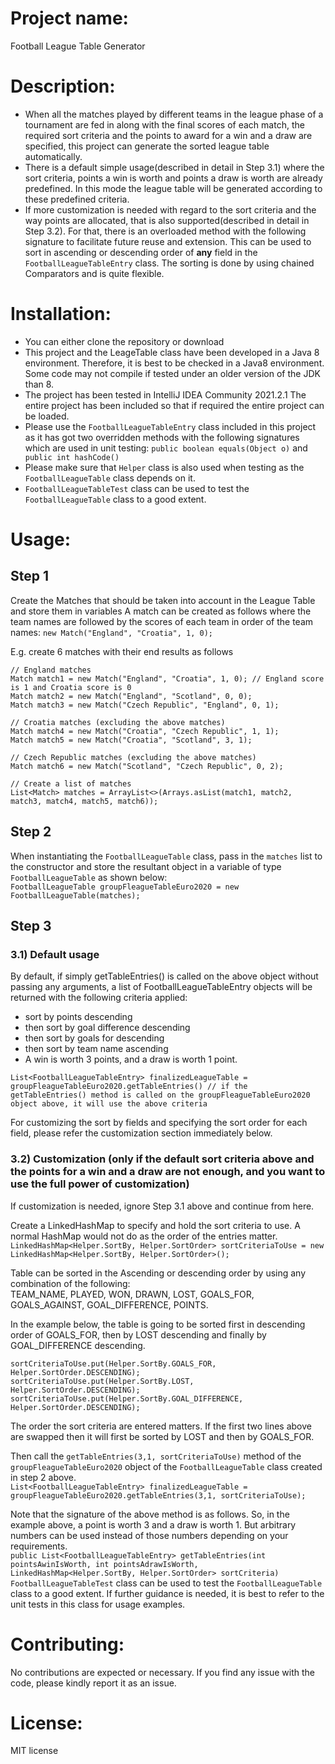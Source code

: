 # Project name:
Football League Table Generator

# Description:
* When all the matches played by different teams in the league phase of a tournament are fed in along with the final scores of each match, the required sort criteria and the points to award for a win and a draw are specified, this project can generate the sorted league table automatically. 
* There is a default simple usage(described in detail in Step 3.1) where the sort criteria, points a win is worth and points a draw is worth are already predefined. In this mode the league table will be generated according to these predefined criteria.
* If more customization is needed with regard to the sort criteria and the way points are allocated, that is also supported(described in detail in Step 3.2). For that, there is an overloaded method with the following signature to facilitate future reuse and extension. This can be used to sort in ascending or descending order of **any** field in the `FootballLeagueTableEntry` class. The sorting is done by using chained Comparators and is quite flexible.

# Installation:
* You can either clone the repository or download 
* This project and the LeageTable class have been developed in a Java 8 environment. Therefore, it is best to be checked in a Java8 environment. Some code may not compile if tested under an older version of the JDK than 8.
* The project has been tested in IntelliJ IDEA Community 2021.2.1 The entire project has been included so that if required the entire project can be loaded.
* Please use the `FootballLeagueTableEntry` class included in this project as it has got two overridden methods with the following signatures which are used in unit testing:
    `public boolean equals(Object o)` and ` public int hashCode()`
* Please make sure that `Helper` class is also used when testing as the `FootballLeagueTable` class depends on it.
* `FootballLeagueTableTest` class can be used to test the `FootballLeagueTable` class to a good extent.

# Usage:

## Step 1
Create the Matches that should be taken into account in the League Table and store them in variables
A match can be created as follows where the team names are followed by the scores of each team in order of the team names: 
`new Match("England", "Croatia", 1, 0);`

E.g. create 6 matches with their end results as follows 

`// England matches`  
`Match match1 = new Match("England", "Croatia", 1, 0); // England score is 1 and Croatia score is 0`  
`Match match2 = new Match("England", "Scotland", 0, 0);`  
`Match match3 = new Match("Czech Republic", "England", 0, 1);`  

`// Croatia matches (excluding the above matches)`  
`Match match4 = new Match("Croatia", "Czech Republic", 1, 1);`  
`Match match5 = new Match("Croatia", "Scotland", 3, 1);`  

`// Czech Republic matches (excluding the above matches)`  
`Match match6 = new Match("Scotland", "Czech Republic", 0, 2);`  

`// Create a list of matches`  
`List<Match> matches = ArrayList<>(Arrays.asList(match1, match2, match3, match4, match5, match6));`  

## Step 2

When instantiating the `FootballLeagueTable` class, pass in the `matches` list to the constructor and store the resultant object in a variable of type `FootballLeagueTable` as shown below:  
`FootballLeagueTable groupFleagueTableEuro2020 = new FootballLeagueTable(matches);`  

## Step 3
### 3.1) Default usage
By default, if simply getTableEntries() is called on the above object without passing any arguments, a list of FootballLeagueTableEntry objects will be returned with the following criteria applied:

* sort by points descending
* then sort by goal difference descending
* then sort by goals for descending
* then sort by team name ascending
* A win is worth 3 points, and a draw is worth 1 point.

`List<FootballLeagueTableEntry> finalizedLeagueTable = groupFleagueTableEuro2020.getTableEntries() // if the getTableEntries() method is called on the groupFleagueTableEuro2020 object above, it will use the above criteria`  

For customizing the sort by fields and specifying the sort order for each field, please refer the customization section immediately below.

### 3.2) Customization (only if the default sort criteria above and the points for a win and a draw are not enough, and you want to use the full power of customization)
If customization is needed, ignore Step 3.1 above and continue from here.  

Create a LinkedHashMap to specify and hold the sort criteria to use. A normal HashMap would not do as the order of the entries matter.  
`LinkedHashMap<Helper.SortBy, Helper.SortOrder> sortCriteriaToUse = new LinkedHashMap<Helper.SortBy, Helper.SortOrder>();`  

Table can be sorted in the Ascending or descending order by using any combination of the following:  
TEAM_NAME, PLAYED, WON, DRAWN, LOST, GOALS_FOR, GOALS_AGAINST, GOAL_DIFFERENCE, POINTS.  

In the example below, the table is going to be sorted first in descending order of GOALS_FOR, then by LOST descending and finally by GOAL_DIFFERENCE descending.  

`sortCriteriaToUse.put(Helper.SortBy.GOALS_FOR, Helper.SortOrder.DESCENDING);`  
`sortCriteriaToUse.put(Helper.SortBy.LOST, Helper.SortOrder.DESCENDING);`  
`sortCriteriaToUse.put(Helper.SortBy.GOAL_DIFFERENCE, Helper.SortOrder.DESCENDING);`  

The order the sort criteria are entered matters. If the first two lines above are swapped then it will first be sorted by LOST and then by GOALS_FOR.  

Then call the `getTableEntries(3,1, sortCriteriaToUse)` method of the `groupFleagueTableEuro2020` object of the `FootballLeagueTable` class created in step 2 above.  
`List<FootballLeagueTableEntry> finalizedLeagueTable = groupFleagueTableEuro2020.getTableEntries(3,1, sortCriteriaToUse);`  

Note that the signature of the above method is as follows. So, in the example above, a point is worth 3 and a draw is worth 1. But arbitrary numbers can be used instead of those numbers depending on your requirements.  
`public List<FootballLeagueTableEntry> getTableEntries(int pointsAwinIsWorth, int pointsAdrawIsWorth, LinkedHashMap<Helper.SortBy, Helper.SortOrder> sortCriteria) `  
`FootballLeagueTableTest` class can be used to test the `FootballLeagueTable` class to a good extent. If further guidance is needed, it is best to refer to the unit tests in this class for usage examples.

# Contributing:
No contributions are expected or necessary. If you find any issue with the code, please kindly report it as an issue. 

# License: 
MIT license  
